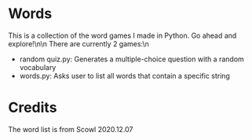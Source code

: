 # Words
This is a collection of the word games I made in Python.
Go ahead and explore!\n\n
There are currently 2 games:\n
+ random quiz.py: Generates a multiple-choice question with a random vocabulary
+ words.py: Asks user to list all words that contain a specific string

# Credits
The word list is from Scowl 2020.12.07
